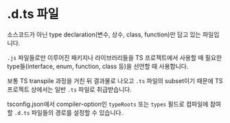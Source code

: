 # .d.ts 파일

소스코드가 아닌 type declaration(변수, 상수, class, function)만 담고 있는 파일입니다.

`.js` 파일들로만 이루어진 패키지나 라이브러리들을 TS 프로젝트에서 사용할 때 필요한 type들(interface, enum, function, class 등)을 선언할 때 사용합니다.

보통 TS transpile 과정을 거친 뒤 결과물로 나오고 `.ts` 파일의 subset이기 때문에 TS 프로젝트 상에서는 일반 `.ts` 파일로 취급받습니다.

tsconfig.json에서 compiler-option인 `typeRoots` 또는 `types` 필드로 컴파일에 참여할 `.d.ts` 파일들의 경로를 설정할 수 있습니다.
